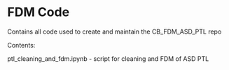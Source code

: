 # FDM Code

Contains all code used to create and maintain the CB_FDM_ASD_PTL repo

Contents:

ptl_cleaning_and_fdm.ipynb - script for cleaning and FDM of ASD PTL


